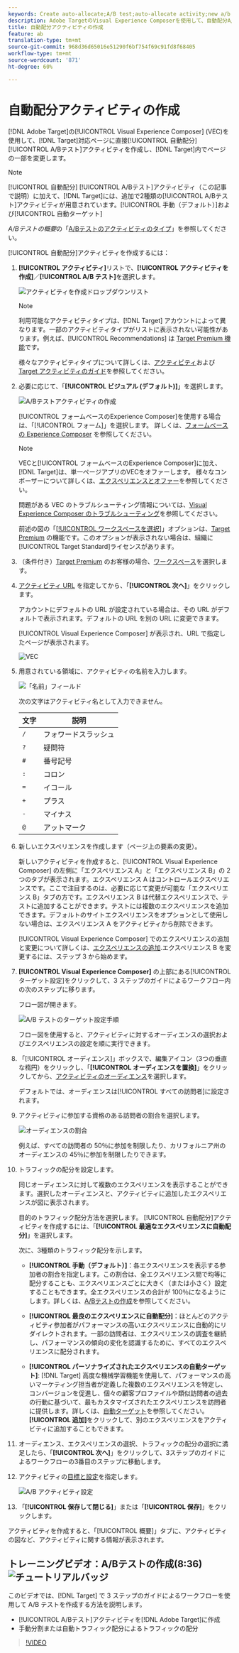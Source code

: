 ```yaml
---
keywords: Create auto-allocate;A/B test;auto-allocate activity;new a/b activity;auto allocate;auto-allocate to best experience;allocate
description: Adobe TargetのVisual Experience Composerを使用して、自動配分A/Bテストアクティビティをターゲット対応ページに直接作成し、ターゲット内でページの一部を変更します。
title: 自動配分アクティビティの作成
feature: ab
translation-type: tm+mt
source-git-commit: 968d36d65016e51290f6bf754f69c91fd8f68405
workflow-type: tm+mt
source-wordcount: '871'
ht-degree: 60%

---
```



# 自動配分アクティビティの作成

[!DNL Adobe Target]の[!UICONTROL Visual Experience Composer] (VEC)を使用して、[!DNL Target]対応ページに直接[!UICONTROL 自動配分] [!UICONTROL A/Bテスト]アクティビティを作成し、[!DNL Target]内でページの一部を変更します。

>[!NOTE]
>
>[!UICONTROL 自動配分] [!UICONTROL A/Bテスト]アクティビティ（この記事で説明）に加えて、[!DNL Target]には、追加で2種類の[!UICONTROL A/Bテスト]アクティビティが用意されています。[!UICONTROL 手動（デフォルト）]および[!UICONTROL 自動ターゲット]
>
>*A/Bテストの概要*&#x200B;の「[A/Bテストのアクティビティのタイプ](/help/c-activities/t-test-ab/test-ab.md#types)」を参照してください。

[!UICONTROL 自動配分]アクティビティを作成するには：

1. **[!UICONTROL アクティビティ]**&#x200B;リストで、**[!UICONTROL アクティビティを作成]**／**[!UICONTROL A/B テスト]**&#x200B;を選択します。

   ![アクティビティを作成ドロップダウンリスト](/help/c-activities/t-test-ab/t-test-create-ab/assets/ab_select-new.png)

   >[!NOTE]
   >
   >利用可能なアクティビティタイプは、[!DNL Target] アカウントによって異なります。一部のアクティビティタイプがリストに表示されない可能性があります。例えば、[!UICONTROL Recommendations] は [Target Premium 機能](/help/c-intro/intro.md#premium)です。
   >
   >様々なアクティビティタイプについて詳しくは、[アクティビティ](/help/c-activities/activities.md)および [Target アクティビティのガイド](/help/c-activities/target-activities-guide.md)を参照してください。

1. 必要に応じて、「**[!UICONTROL ビジュアル (デフォルト)]**」を選択します。

   ![A/Bテストアクティビティの作成](/help/c-activities/t-test-ab/t-test-create-ab/assets/create-ab.png)

   [!UICONTROL フォームベースのExperience Composer]を使用する場合は、「[!UICONTROL フォーム]」を選択します。 詳しくは、[フォームベースの Experience Composer](/help/c-experiences/form-experience-composer.md) を参照してください。

   >[!NOTE]
   >
   >VECと[!UICONTROL フォームベースのExperience Composer]に加え、[!DNL Target]は、単一ページアプリのVECをオファーします。 様々なコンポーザーについて詳しくは、[エクスペリエンスとオファー](/help/c-experiences/experiences.md)を参照してください。
   >
   >問題がある VEC のトラブルシューティング情報については、[Visual Experience Composer のトラブルシューティング](/help/c-experiences/c-visual-experience-composer/r-troubleshoot-composer/troubleshoot-composer.md)を参照してください。
   >
   >前述の図の「[[!UICONTROL ワークスペースを選択]](/help/administrating-target/c-user-management/property-channel/property-channel.md)」オプションは、[Target Premium](/help/c-intro/intro.md) の機能です。このオプションが表示されない場合は、組織に[!UICONTROL Target Standard]ライセンスがあります。

1. （条件付き）[Target Premium](/help/c-intro/intro.md#premium) のお客様の場合、[ワークスペース](/help/administrating-target/c-user-management/property-channel/property-channel.md)を選択します。

1. [アクティビティ URL](/help/c-activities/t-test-ab/t-test-create-ab/ab-activity-url.md) を指定してから、「**[!UICONTROL 次へ]**」をクリックします。

   アカウントにデフォルトの URL が設定されている場合は、その URL がデフォルトで表示されます。デフォルトの URL を別の URL に変更できます。

   [!UICONTROL Visual Experience Composer] が表示され、URL で指定したページが表示されます。

   ![VEC](/help/c-activities/t-test-ab/t-test-create-ab/assets/vec-new.png)

1. 用意されている領域に、アクティビティの名前を入力します。

   ![「名前」フィールド](/help/c-activities/t-test-ab/t-test-create-ab/assets/ab_newname-new.png)

   次の文字はアクティビティ名として入力できません。

   | 文字 | 説明 |
   |--- |--- |
   | `/` | フォワードスラッシュ |
   | `?` | 疑問符 |
   | `#` | 番号記号 |
   | `:` | コロン |
   | `=` | イコール |
   | `+` | プラス |
   | `-` | マイナス |
   | `@` | アットマーク |

1. 新しいエクスペリエンスを作成します（ページ上の要素の変更）。

   新しいアクティビティを作成すると、[!UICONTROL Visual Experience Composer] の左側に「エクスペリエンス A」と「エクスペリエンス B」の 2 つのタブが表示されます。エクスペリエンス A はコントロールエクスペリエンスです。ここで注目するのは、必要に応じて変更が可能な「エクスペリエンス B」タブの方です。エクスペリエンス B は代替エクスペリエンスで、テストに追加することができます。テストには複数のエクスペリエンスを追加できます。デフォルトのサイトエクスペリエンスをオプションとして使用しない場合は、エクスペリエンス A をアクティビティから削除できます。

   [!UICONTROL Visual Experience Composer] でのエクスペリエンスの追加と変更について詳しくは、[エクスペリエンスの追加](/help/c-activities/t-test-ab/t-test-create-ab/ab-add-experience.md).エクスペリエンス B を変更するには、ステップ 3 から始めます。

1. **[!UICONTROL Visual Experience Composer]** の上部にある[!UICONTROL ターゲット設定]をクリックして、3 ステップのガイドによるワークフロー内の次のステップに移ります。

   フロー図が開きます。

   ![A/B テストのターゲット設定手順](/help/c-activities/t-test-ab/t-test-create-ab/assets/ab_flow-new.png)

   フロー図を使用すると、アクティビティに対するオーディエンスの選択およびエクスペリエンスの設定を順に実行できます。

1. 「[!UICONTROL オーディエンス]」ボックスで、編集アイコン（3つの垂直な楕円）をクリックし、「**[!UICONTROL オーディエンスを置換]**」をクリックしてから、[アクティビティのオーディエンス](/help/c-activities/t-test-ab/t-test-create-ab/ab-audience.md)を選択します。

   デフォルトでは、オーディエンスは[!UICONTROL すべての訪問者]に設定されます。

1. アクティビティに参加する資格のある訪問者の割合を選択します。

   ![オーディエンスの割合](/help/c-activities/t-test-ab/t-test-create-ab/assets/audperc-new.png)

   例えば、すべての訪問者の 50％に参加を制限したり、カリフォルニア州のオーディエンスの 45％に参加を制限したりできます。

1. トラフィックの配分を設定します。

   同じオーディエンスに対して複数のエクスペリエンスを表示することができます。選択したオーディエンスと、アクティビティに追加したエクスペリエンスが図に表示されます。

   目的のトラフィック配分方法を選択します。 [!UICONTROL 自動配分]アクティビティを作成するには、「**[!UICONTROL 最適なエクスペリエンスに自動配分]**」を選択します。

   次に、3種類のトラフィック配分を示します。

   * **[!UICONTROL 手動（デフォルト）]**：各エクスペリエンスを表示する参加者の割合を指定します。この割合は、全エクスペリエンス間で均等に配分することも、エクスペリエンスごとに大きく（または小さく）設定することもできます。全エクスペリエンスの合計が 100％になるようにします。詳しくは、[A/Bテストの作成](/help/c-activities/t-test-ab/t-test-create-ab/test-create-ab.md)を参照してください。

   * **[!UICONTROL 最良のエクスペリエンスに自動配分]**：ほとんどのアクティビティ参加者がパフォーマンスの高いエクスペリエンスに自動的にリダイレクトされます。一部の訪問者は、エクスペリエンスの調査を継続し、パフォーマンスの傾向の変化を認識するために、すべてのエクスペリエンスに配分されます。

   * **[!UICONTROL パーソナライズされたエクスペリエンスの自動ターゲット]**: [!DNL Target] 高度な機械学習機能を使用して、パフォーマンスの高いマーケティング担当者が定義した複数のエクスペリエンスを特定し、コンバージョンを促進し、個々の顧客プロファイルや類似訪問者の過去の行動に基づいて、最もカスタマイズされたエクスペリエンスを訪問者に提供します。詳しくは、[自動ターゲット](/help/c-activities/auto-target/auto-target-to-optimize.md)を参照してください。
   **[!UICONTROL 追加]**&#x200B;をクリックして、別のエクスペリエンスをアクティビティに追加することもできます。

1. オーディエンス、エクスペリエンスの選択、トラフィックの配分の選択に満足したら、「**[!UICONTROL 次へ]**」をクリックして、3ステップのガイドによるワークフローの3番目のステップに移動します。

1. アクティビティの[目標と設定](/help/c-activities/t-test-ab/t-test-create-ab/ab-goals-and-settings.md)を指定します。

   ![A/B アクティビティ設定](/help/c-activities/t-test-ab/t-test-create-ab/assets/ab_settings-new.png)

1. 「**[!UICONTROL 保存して閉じる]**」または「**[!UICONTROL 保存]**」をクリックします。

アクティビティを作成すると、「[!UICONTROL 概要]」タブに、アクティビティの図など、アクティビティに関する情報が表示されます。

## トレーニングビデオ：A/Bテストの作成(8:36) ![チュートリアルバッジ](/help/assets/tutorial.png)

このビデオでは、[!DNL Target] で 3 ステップのガイドによるワークフローを使用して A/B テストを作成する方法を説明します。

* [!UICONTROL A/Bテスト]アクティビティを[!DNL Adobe Target]に作成
* 手動分割または自動トラフィック配分によるトラフィックの配分

>[!VIDEO](https://video.tv.adobe.com/v/17391)
